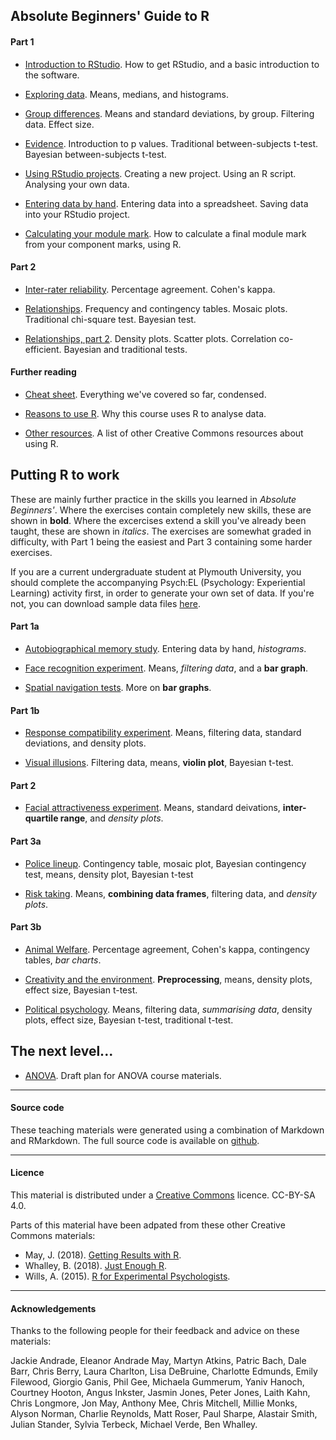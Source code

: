 
## Absolute Beginners' Guide to R

#### Part 1

* [Introduction to RStudio](intro-rstudio.md). How to get RStudio, and a basic introduction to the software.

* [Exploring data](exploring-incomes.html). Means, medians, and histograms. 

* [Group differences](group-differences.html). Means and standard deviations, by group. Filtering data. Effect size.

* [Evidence](evidence.html). Introduction to p values. Traditional between-subjects t-test. Bayesian between-subjects t-test.

* [Using RStudio projects](using-projects.html). Creating a new project. Using an R script. Analysing your own data. 

* [Entering data by hand](entering-data-by-hand.html). Entering data into a spreadsheet. Saving data into your RStudio project.

* [Calculating your module mark](modmark.html). How to calculate a final module mark from your component marks, using R.

#### Part 2

* [Inter-rater reliability](irr.html). Percentage agreement. Cohen's kappa. 

* [Relationships](chi.html). Frequency and contingency tables. Mosaic plots. Traditional chi-square test. Bayesian test. 

* [Relationships, part 2](corr.html). Density plots. Scatter plots. Correlation co-efficient. Bayesian and traditional tests. 


#### Further reading

* [Cheat sheet](cheat-sheet.html). Everything we've covered so far, condensed. 

* [Reasons to use R](why-r-student.html). Why this course uses R to analyse data.

* [Other resources](resources.html). A list of other Creative Commons resources about using R. 

## Putting R to work

These are mainly further practice in the skills you learned in _Absolute Beginners'_. Where the exercises contain completely new skills, these are shown in **bold**. Where the excercises extend a skill you've already been taught, these are shown in _italics_. The exercises are somewhat graded in difficulty, with Part 1 being the easiest and Part 3 containing some harder exercises. 

If you are a current undergraduate student at Plymouth University, you should complete the accompanying Psych:EL (Psychology: Experiential Learning) activity first, in order to generate your own set of data. If you're not, you can download sample data files [here](rtoworkdata.html).

#### Part 1a

* [Autobiographical memory study](memories.html). Entering data by hand, _histograms_.

* [Face recognition experiment](face-recog.html). Means, _filtering data_, and a **bar graph**.

* [Spatial navigation tests](navigate.html). More on **bar graphs**.

#### Part 1b

* [Response compatibility experiment](response-compatibility.html). Means, filtering data, standard deviations, and density plots.

* [Visual illusions](illusions.html). Filtering data, means, **violin plot**, Bayesian t-test.

#### Part 2

* [Facial attractiveness experiment](face-attract.html). Means, standard deivations, **inter-quartile range**, and _density plots_. 

#### Part 3a

* [Police lineup](lineup.html). Contingency table, mosaic plot, Bayesian contingency test, means, density plot, Bayesian t-test

* [Risk taking](risk-rat.html). Means, **combining data frames**, filtering data, and _density plots_.


#### Part 3b

* [Animal Welfare](lions.html). Percentage agreement, Cohen's kappa, contingency tables, _bar charts_.

* [Creativity and the environment](green.html). **Preprocessing**, means, density plots, effect size, Bayesian t-test.

* [Political psychology](brexit.html). Means, filtering data, _summarising data_, density plots, effect size, Bayesian t-test, traditional t-test. 


## The next level...

* [ANOVA](ANOVAplans.md). Draft plan for ANOVA course materials.

____

#### Source code

These teaching materials were generated using a combination of Markdown and RMarkdown. The full source code is available on [github](https://github.com/ajwills72/rminr). 

___

#### Licence
This material is distributed under a [Creative Commons](https://creativecommons.org/) licence. CC-BY-SA 4.0. 

Parts of this material have been adpated from these other Creative Commons materials:

* May, J. (2018). [Getting Results with R](https://github.com/jon-may/GettingResultsinR).
* Whalley, B. (2018). [Just Enough R](https://benwhalley.github.io/just-enough-r/).
* Wills, A. (2015). [R for Experimental Psychologists](http://www.willslab.org.uk/rbook.html).

____

#### Acknowledgements

Thanks to the following people for their feedback and advice on these materials:

Jackie Andrade, Eleanor Andrade May, Martyn Atkins,
Patric Bach, Dale Barr, Chris Berry,
Laura Charlton,
Lisa DeBruine, 
Charlotte Edmunds,
Emily Filewood,
Giorgio Ganis, Phil Gee, Michaela Gummerum,
Yaniv Hanoch, Courtney Hooton,
Angus Inkster,
Jasmin Jones, Peter Jones, 
Laith Kahn, 
Chris Longmore,
Jon May, Anthony Mee, Chris Mitchell, Millie Monks,
Alyson Norman,
Charlie Reynolds, Matt Roser,
Paul Sharpe, Alastair Smith, Julian Stander, 
Sylvia Terbeck,
Michael Verde,
Ben Whalley.


